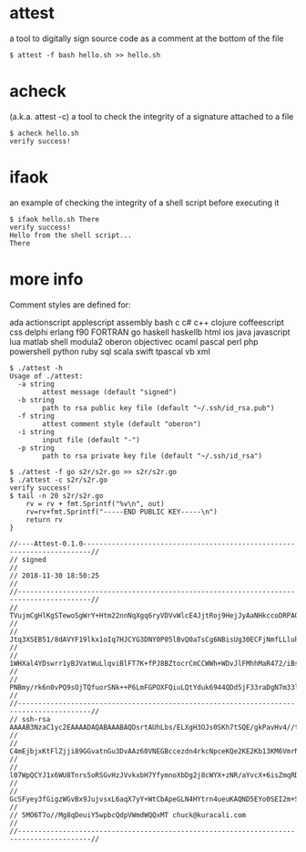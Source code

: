 # attest
a tool to digitally sign source code as a comment at the bottom of the file

```
$ attest -f bash hello.sh >> hello.sh
```

# acheck
(a.k.a. attest -c) a tool to check the integrity of a signature attached to a file

```
$ acheck hello.sh
verify success!
```

# ifaok
an example of checking the integrity of a shell script before executing it

```
$ ifaok hello.sh There
verify success!
Hello from the shell script...
There
```

# more info

Comment styles are defined for:

ada
actionscript
applescript
assembly
bash
c
c#
c++
clojure
coffeescript
css
delphi
erlang
f90
FORTRAN
go
haskell
haskellb
html
ios
java
javascript
lua
matlab
shell
modula2
oberon
objectivec
ocaml
pascal
perl
php
powershell
python
ruby
sql
scala
swift
tpascal
vb
xml


```
$ ./attest -h
Usage of ./attest:
  -a string
    	attest message (default "signed")
  -b string
    	path to rsa public key file (default "~/.ssh/id_rsa.pub")
  -f string
    	attest comment style (default "oberon")
  -i string
    	input file (default "-")
  -p string
    	path to rsa private key file (default "~/.ssh/id_rsa")

$ ./attest -f go s2r/s2r.go >> s2r/s2r.go
$ ./attest -c s2r/s2r.go
verify success!
$ tail -n 20 s2r/s2r.go 
	rv = rv + fmt.Sprintf("%v\n", out)
	rv=rv+fmt.Sprintf("-----END PUBLIC KEY-----\n")
	return rv
}

//----Attest-0.1.0------------------------------------------------------------------------//
// signed                                                                                 //
// 2018-11-30 18:50:25                                                                    //
//----------------------------------------------------------------------------------------//
// TVujmCgHlKgSTewoSgWrY+Htm22nnNqXgq6ryVDVvWlcE4JjtRoj9HejJyAaNHkccoDRPAOzpxlGWYMXKVXlrZ //
// Jtq3XSEB51/8dAVYF19lkx1oIq7HJCYG3DNY0P05lBvQ0aTsCg6NBisUg30ECFjNmfLLluhpgw6bxqpwRtrkeU //
// 1WHXal4YDswrr1yBJVatWuLlqviBlFT7K+fPJ8BZtocrCmCCWWh+WDvJlFMhhMaR472/iBsL8epLKR5S3TRNas //
// PNBmy/rk6n0vPQ9sOjTQfuorSNk++P6LmFGPOXFQiuLQtYduk6944QDd5jF33raDgN7m33la+JP5JAkSmpbg== //
//----------------------------------------------------------------------------------------//
// ssh-rsa AAAAB3NzaC1yc2EAAAADAQABAAABAQDsrtAUhLbs/ELXgH3OJs0SKh7tSQE/gkPavHv4//tsLucTAN //
// C4mEjbjxKtFlZjji89GGvatnGu3DvAAz60VNEGBccezdn4rkcNpceKQe2KE2Kb13KM6VmrNl4Gj3+C278u0yKx //
// l07WpQCYJ1x6WU8Tnrs5oRSGvHzJVvkxbH7YfymnoXbDg2j8cWYX+zNR/aYvcX+6isZmqRDg+qZ1CK45UL0sO9 //
// GcSFyey3fGigzWGvBx9JujvsxL6aqX7yY+WtCbApeGLN4HYtrn4ueuKAQND5EYo0SEI2m+STt5eCdDBLFhG0jD //
// 5MO6T7o//Mg8qDeuiY5wpbcQdpVWmdWQQxMT chuck@kuracali.com                                //
//----------------------------------------------------------------------------------------//

```
